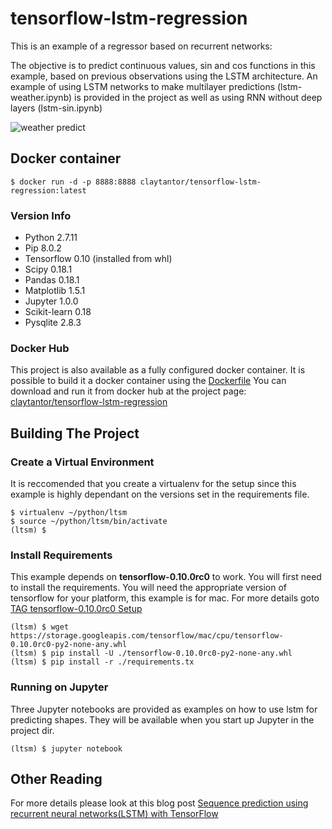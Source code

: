 # tensorflow-lstm-regression

This is an example of a regressor based on recurrent networks:

The objective is to predict continuous values, sin and cos functions in this example, based on previous observations using the LSTM architecture. An example of using LSTM networks to make multilayer predictions (lstm-weather.ipynb) is provided in the project as well as using RNN without deep layers (lstm-sin.ipynb)

![weather predict](http://deephash.com/wp-content/uploads/2016/10/Screen-Shot-2016-10-16-at-3.22.08-PM.png "weather predict")

## Docker container

```
$ docker run -d -p 8888:8888 claytantor/tensorflow-lstm-regression:latest
```

### Version Info

* Python 2.7.11
* Pip 8.0.2
* Tensorflow 0.10 (installed from whl)
* Scipy 0.18.1
* Pandas 0.18.1
* Matplotlib 1.5.1
* Jupyter 1.0.0
* Scikit-learn 0.18
* Pysqlite 2.8.3

### Docker Hub
This project is also available as a fully configured docker container. It is possible to build it a docker container using the [Dockerfile](./Dockerfile) You can download and run it from docker hub at the project page: [claytantor/tensorflow-lstm-regression](https://hub.docker.com/r/claytantor/tensorflow-lstm-regression/)

## Building The Project 

### Create a Virtual Environment
It is reccomended that you create a virtualenv for the setup since this example is highly dependant on the versions set in the requirements file.

```
$ virtualenv ~/python/ltsm
$ source ~/python/ltsm/bin/activate
(ltsm) $
```

### Install Requirements
This example depends on **tensorflow-0.10.0rc0** to work. You will first need to install the requirements. You will need the appropriate version of tensorflow for your platform, this example is for mac. For more details goto [TAG tensorflow-0.10.0rc0 Setup](https://github.com/tensorflow/tensorflow/blob/v0.10.0rc0/tensorflow/g3doc/get_started/os_setup.md)
```
(ltsm) $ wget https://storage.googleapis.com/tensorflow/mac/cpu/tensorflow-0.10.0rc0-py2-none-any.whl
(ltsm) $ pip install -U ./tensorflow-0.10.0rc0-py2-none-any.whl
(ltsm) $ pip install -r ./requirements.tx
```

### Running on Jupyter
Three Jupyter notebooks are provided as examples on how to use lstm for predicting shapes. They will be available when you start up Jupyter in the project dir.

```
(ltsm) $ jupyter notebook
```


## Other Reading
For more details please look at this blog post [Sequence prediction using recurrent neural networks(LSTM) with TensorFlow](http://mourafiq.com/2016/05/15/predicting-sequences-using-rnn-in-tensorflow.html)

